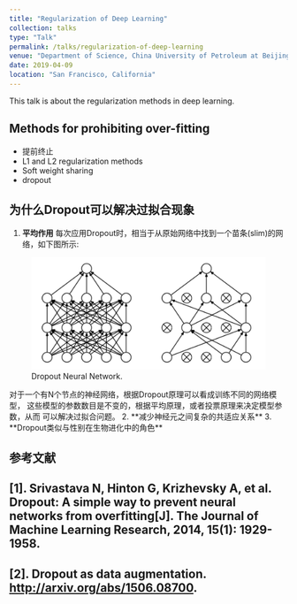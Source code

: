 ```yaml
---
title: "Regularization of Deep Learning"
collection: talks
type: "Talk"
permalink: /talks/regularization-of-deep-learning
venue: "Department of Science, China University of Petroleum at Beijing"
date: 2019-04-09
location: "San Francisco, California"
---
```


This talk is about the regularization methods in deep learning.

## Methods for prohibiting over-fitting 

* 提前终止
* L1 and L2 regularization methods
* Soft weight sharing
* dropout

## 为什么Dropout可以解决过拟合现象

1. **平均作用** 每次应用Dropout时，相当于从原始网络中找到一个苗条(slim)的网络，如下图所示:
<figure>
  <img src="/images/dropout_slim_net.png" alt="my alt text"/>
  <figcaption>Dropout Neural Network.</figcaption>
</figure>
对于一个有N个节点的神经网络，根据Dropout原理可以看成训练不同的网络模型，
这些模型的参数数目是不变的，根据平均原理，或者投票原理来决定模型参数，从而
可以解决过拟合问题。
2. **减少神经元之间复杂的共适应关系**
3. **Dropout类似与性别在生物进化中的角色**

## 参考文献
[1]. Srivastava N, Hinton G, Krizhevsky A, et al. Dropout: A simple way to prevent neural networks from overfitting[J]. The Journal of Machine Learning Research, 2014, 15(1): 1929-1958.
---
[2]. Dropout as data augmentation. http://arxiv.org/abs/1506.08700.
---
